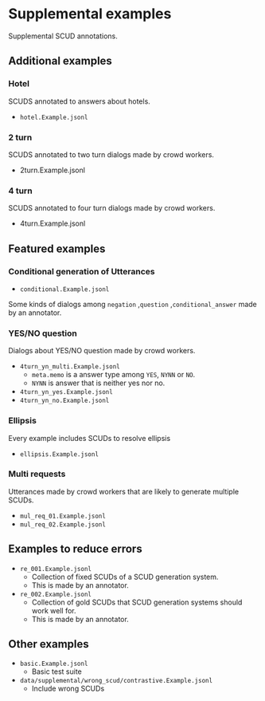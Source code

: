 
# Supplemental examples

Supplemental SCUD annotations.

## Additional examples

### Hotel

SCUDS annotated to answers about hotels.

- ``hotel.Example.jsonl``

### 2 turn

SCUDS annotated to two turn dialogs made by crowd workers.

- 2turn.Example.jsonl

### 4 turn

SCUDS annotated to four turn dialogs made by crowd workers.

- 4turn.Example.jsonl

## Featured examples

### Conditional generation of Utterances

- ``conditional.Example.jsonl``

Some kinds of dialogs among ``negation`` ,``question`` ,``conditional_answer`` made by an annotator.

### YES/NO question

Dialogs about YES/NO question made by crowd workers.

- ``4turn_yn_multi.Example.jsonl``
    - ``meta.memo`` is a answer type among ``YES``, ``NYNN`` or ``NO``.
    - ``NYNN`` is answer that is neither yes nor no.
- ``4turn_yn_yes.Example.jsonl``
- ``4turn_yn_no.Example.jsonl``

### Ellipsis

Every example includes SCUDs to resolve ellipsis

- ``ellipsis.Example.jsonl``

### Multi requests

Utterances made by crowd workers that are likely to generate multiple SCUDs.

- ``mul_req_01.Example.jsonl``
- ``mul_req_02.Example.jsonl``

## Examples to reduce errors

- ``re_001.Example.jsonl``
    - Collection of fixed SCUDs of a SCUD generation system.
    - This is made by an annotator.
- ``re_002.Example.jsonl``
    - Collection of gold SCUDs that SCUD generation systems should work well for.
    - This is made by an annotator.

## Other examples

- ``basic.Example.jsonl``
    - Basic test suite
- ``data/supplemental/wrong_scud/contrastive.Example.jsonl``
    - Include wrong SCUDs
